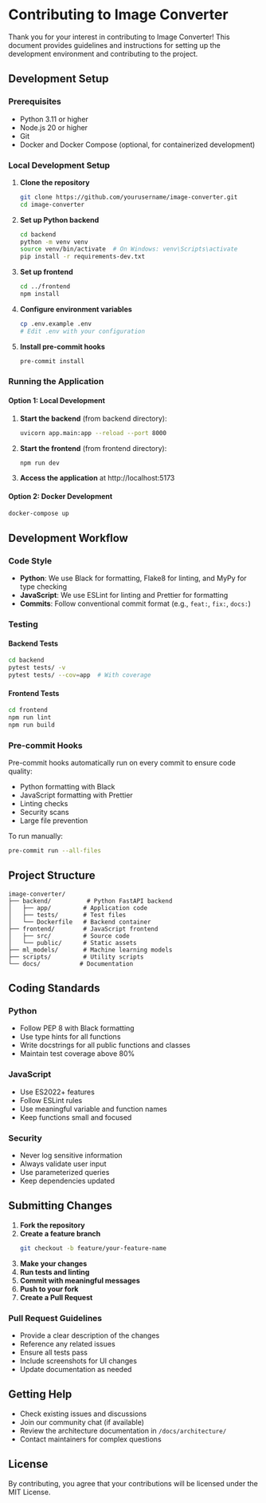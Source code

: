 # Contributing to Image Converter

Thank you for your interest in contributing to Image Converter! This document provides guidelines and instructions for setting up the development environment and contributing to the project.

## Development Setup

### Prerequisites

- Python 3.11 or higher
- Node.js 20 or higher
- Git
- Docker and Docker Compose (optional, for containerized development)

### Local Development Setup

1. **Clone the repository**
   ```bash
   git clone https://github.com/yourusername/image-converter.git
   cd image-converter
   ```

2. **Set up Python backend**
   ```bash
   cd backend
   python -m venv venv
   source venv/bin/activate  # On Windows: venv\Scripts\activate
   pip install -r requirements-dev.txt
   ```

3. **Set up frontend**
   ```bash
   cd ../frontend
   npm install
   ```

4. **Configure environment variables**
   ```bash
   cp .env.example .env
   # Edit .env with your configuration
   ```

5. **Install pre-commit hooks**
   ```bash
   pre-commit install
   ```

### Running the Application

#### Option 1: Local Development

1. **Start the backend** (from backend directory):
   ```bash
   uvicorn app.main:app --reload --port 8000
   ```

2. **Start the frontend** (from frontend directory):
   ```bash
   npm run dev
   ```

3. **Access the application** at http://localhost:5173

#### Option 2: Docker Development

```bash
docker-compose up
```

## Development Workflow

### Code Style

- **Python**: We use Black for formatting, Flake8 for linting, and MyPy for type checking
- **JavaScript**: We use ESLint for linting and Prettier for formatting
- **Commits**: Follow conventional commit format (e.g., `feat:`, `fix:`, `docs:`)

### Testing

#### Backend Tests
```bash
cd backend
pytest tests/ -v
pytest tests/ --cov=app  # With coverage
```

#### Frontend Tests
```bash
cd frontend
npm run lint
npm run build
```

### Pre-commit Hooks

Pre-commit hooks automatically run on every commit to ensure code quality:
- Python formatting with Black
- JavaScript formatting with Prettier
- Linting checks
- Security scans
- Large file prevention

To run manually:
```bash
pre-commit run --all-files
```

## Project Structure

```
image-converter/
├── backend/          # Python FastAPI backend
│   ├── app/         # Application code
│   ├── tests/       # Test files
│   └── Dockerfile   # Backend container
├── frontend/        # JavaScript frontend
│   ├── src/         # Source code
│   └── public/      # Static assets
├── ml_models/       # Machine learning models
├── scripts/         # Utility scripts
└── docs/           # Documentation
```

## Coding Standards

### Python
- Follow PEP 8 with Black formatting
- Use type hints for all functions
- Write docstrings for all public functions and classes
- Maintain test coverage above 80%

### JavaScript
- Use ES2022+ features
- Follow ESLint rules
- Use meaningful variable and function names
- Keep functions small and focused

### Security
- Never log sensitive information
- Always validate user input
- Use parameterized queries
- Keep dependencies updated

## Submitting Changes

1. **Fork the repository**
2. **Create a feature branch**
   ```bash
   git checkout -b feature/your-feature-name
   ```
3. **Make your changes**
4. **Run tests and linting**
5. **Commit with meaningful messages**
6. **Push to your fork**
7. **Create a Pull Request**

### Pull Request Guidelines

- Provide a clear description of the changes
- Reference any related issues
- Ensure all tests pass
- Include screenshots for UI changes
- Update documentation as needed

## Getting Help

- Check existing issues and discussions
- Join our community chat (if available)
- Review the architecture documentation in `/docs/architecture/`
- Contact maintainers for complex questions

## License

By contributing, you agree that your contributions will be licensed under the MIT License.